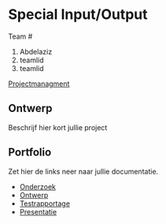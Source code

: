 # Special Input/Output
Team #
1. Abdelaziz
2. teamlid
3. teamlid

[Projectmanagment]() <Trello scrumboard bijvoorbeeld>

## Ontwerp
Beschrijf hier kort jullie project

## Portfolio
Zet hier de links neer naar jullie documentatie.

* [Onderzoek](https://docs.google.com/document/d/1aPdx42ryb7cxbLaC-Q5mIw49z8HCpKoGvhAI-H5sZjw/edit?usp=sharing)
* [Ontwerp]()
* [Testrapportage]()
* [Presentatie]()
